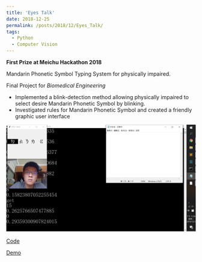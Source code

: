 ```yaml
---
title: 'Eyes Talk'
date: 2018-12-25
permalink: /posts/2018/12/Eyes_Talk/
tags:
  - Python
  - Computer Vision
---
```


**First Prize at Meichu Hackathon 2018**

Mandarin Phonetic Symbol Typing System for physically impaired.

Final Project for *Biomedical Engineering*

- Implemented a blink-detection method allowing physically impaired to select desire Mandarin Phonetic Symbol by blinking.
- Investigated rules for Mandarin Phonetic Symbol and created a friendly graphic user interface

![](/images/eyestalk.png)

[Code]( https://github.com/joeyy5588/Eyes-Talk/tree/master)

[Demo](https://drive.google.com/file/d/1MVIfjdLxEptjRbJwHyQbnipCqG5sooMH/view?usp=sharing)